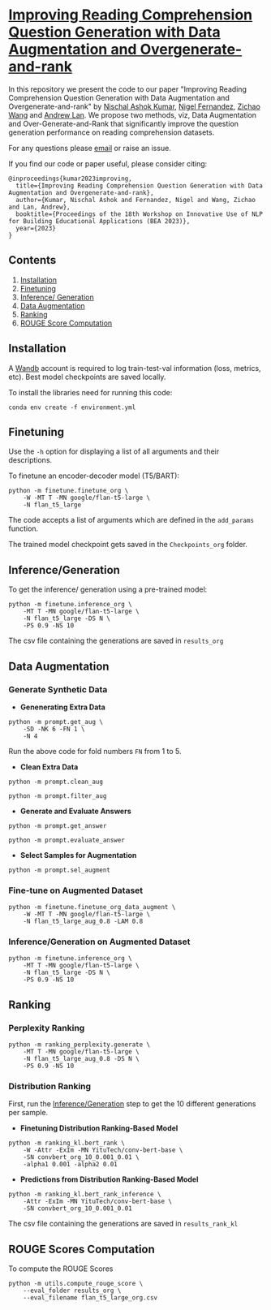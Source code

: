 # [Improving Reading Comprehension Question Generation with Data Augmentation and Overgenerate-and-rank](https://arxiv.org/abs/2306.08847)

In this repository we present the code to our paper "Improving Reading Comprehension Question Generation with Data Augmentation and Overgenerate-and-rank" by [Nischal Ashok Kumar](https://nish-19.github.io/), [Nigel Fernandez](https://www.linkedin.com/in/ni9elf/), [Zichao Wang](https://zw16.web.rice.edu/) and [Andrew Lan](https://people.umass.edu/~andrewlan/). We propose two methods, viz, Data Augmentation and Over-Generate-and-Rank that significantly improve the question generation performance on reading comprehension datasets. 

For any questions please [email](mailto:nashokkumar@umass.edu) or raise an issue.

If you find our code or paper useful, please consider citing:
```
@inproceedings{kumar2023improving,
  title={Improving Reading Comprehension Question Generation with Data Augmentation and Overgenerate-and-rank},
  author={Kumar, Nischal Ashok and Fernandez, Nigel and Wang, Zichao and Lan, Andrew},
  booktitle={Proceedings of the 18th Workshop on Innovative Use of NLP for Building Educational Applications (BEA 2023)},
  year={2023}
}
```


## Contents 

1. [Installation](#installation) 
2. [Finetuning](#finetuning)
3. [Inference/ Generation](#inferencegeneration)
4. [Data Augmentation](#data-augmentation) 
5. [Ranking](#ranking)
6. [ROUGE Score Computation](#rouge-scores-computation)

## Installation

A [Wandb](https://wandb.ai/site) account is required to log train-test-val information (loss, metrics, etc). Best model checkpoints are saved locally.


To install the libraries need for running this code: 

```
conda env create -f environment.yml
```

## Finetuning

Use the ```-h``` option for displaying a list of all arguments and their descriptions. 

To finetune an encoder-decoder model (T5/BART):

```
python -m finetune.finetune_org \
    -W -MT T -MN google/flan-t5-large \
    -N flan_t5_large
```

The code accepts a list of arguments which are defined in the ```add_params``` function. 

The trained model checkpoint gets saved in the ```Checkpoints_org``` folder. 

## Inference/Generation

To get the inference/ generation using a pre-trained model: 

```
python -m finetune.inference_org \
    -MT T -MN google/flan-t5-large \
    -N flan_t5_large -DS N \
    -PS 0.9 -NS 10
```

The csv file containing the generations are saved in ```results_org```

## Data Augmentation

### Generate Synthetic Data

* **Genenerating Extra Data**

```
python -m prompt.get_aug \
    -SD -NK 6 -FN 1 \
    -N 4
```

Run the above code for fold numbers ```FN``` from 1 to 5. 

* **Clean Extra Data**

```
python -m prompt.clean_aug 

python -m prompt.filter_aug 
```

* **Generate and Evaluate Answers**

```
python -m prompt.get_answer 

python -m prompt.evaluate_answer 
```

* **Select Samples for Augmentation**

```
python -m prompt.sel_augment 
```

### Fine-tune on Augmented Dataset
```
python -m finetune.finetune_org_data_augment \
    -W -MT T -MN google/flan-t5-large \
    -N flan_t5_large_aug_0.8 -LAM 0.8
```

### Inference/Generation on Augmented Dataset 
```
python -m finetune.inference_org \
    -MT T -MN google/flan-t5-large \
    -N flan_t5_large -DS N \
    -PS 0.9 -NS 10
```

## Ranking

### Perplexity Ranking
```
python -m ranking_perplexity.generate \
    -MT T -MN google/flan-t5-large \
    -N flan_t5_large_aug_0.8 -DS N \
    -PS 0.9 -NS 10
```

### Distribution Ranking

First, run the [Inference/Generation](#inferencegeneration) step to get the 10 different generations per sample. 

* **Finetuning Distribution Ranking-Based Model**
```
python -m ranking_kl.bert_rank \
    -W -Attr -ExIm -MN YituTech/conv-bert-base \
    -SN convbert_org_10_0.001_0.01 \
    -alpha1 0.001 -alpha2 0.01
```

* **Predictions from Distribution Ranking-Based Model**
```
python -m ranking_kl.bert_rank_inference \
    -Attr -ExIm -MN YituTech/conv-bert-base \
    -SN convbert_org_10_0.001_0.01
```

The csv file containing the generations are saved in ```results_rank_kl```


## ROUGE Scores Computation

To compute the ROUGE Scores

```
python -m utils.compute_rouge_score \
    --eval_folder results_org \
    --eval_filename flan_t5_large_org.csv
```